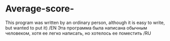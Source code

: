 # Average-score-
This program was written by an ordinary person, although it is easy to write, but wanted to put it) /EN
Эта программа была написана обычным человеком, хотя ее легко написать, но хотелось ее поместить /RU
